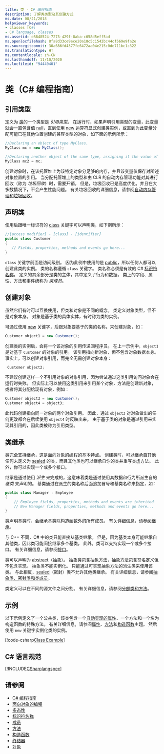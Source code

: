 ```yaml
---
title: 类 - C# 编程指南
description: 了解类类型及其创建方式
ms.date: 08/21/2018
helpviewer_keywords:
- classes [C#]
- C# language, classes
ms.assetid: e8848524-7273-429f-8aba-c658d5eff5ad
ms.openlocfilehash: 8fa8d33ce9ece20a18c5c1542bc44cf569e9fa2e
ms.sourcegitcommit: 30a686fd4377fe6472aa04e215c0de711bc1c322
ms.translationtype: HT
ms.contentlocale: zh-CN
ms.lasthandoff: 11/10/2020
ms.locfileid: "94440401"
---
```

# <a name="classes-c-programming-guide"></a>类（C# 编程指南）

## <a name="reference-types"></a>引用类型  

定义为 [类](../../language-reference/keywords/class.md)的一个类型是 *引用类型*。 在运行时，如果声明引用类型的变量，此变量就会一直包含值 [null](../../language-reference/keywords/null.md)，直到使用 [new](../../language-reference/operators/new-operator.md) 运算符显式创建类实例，或直到为此变量分配可能已在其他位置创建的兼容类型的对象，如下面的示例所示：

```csharp
//Declaring an object of type MyClass.
MyClass mc = new MyClass();

//Declaring another object of the same type, assigning it the value of the first object.
MyClass mc2 = mc;
```

创建对象时，在该托管堆上为该特定对象分足够的内存，并且该变量仅保存对所述对象位置的引用。 当分配托管堆上的类型和由 CLR 的自动内存管理功能对其进行回收（称为 *垃圾回收*）时，需要开销。 但是，垃圾回收已是高度优化，并且在大多数情况下，不会产生性能问题。 有关垃圾回收的详细信息，请参阅[自动内存管理和垃圾回收](../../../standard/garbage-collection/fundamentals.md)。  
  
## <a name="declaring-classes"></a>声明类

 使用后跟唯一标识符的 [class](../../language-reference/keywords/class.md) 关键字可以声明类，如下例所示：

 ```csharp
//[access modifier] - [class] - [identifier]
 public class Customer
 {
    // Fields, properties, methods and events go here...
 }
```

 `class` 关键字前面是访问级别。 因为此例中使用的是 [public](../../language-reference/keywords/public.md)，所以任何人都可以创建此类的实例。 类的名称遵循 `class` 关键字。 类名称必须是有效的 C# [标识符名称](../inside-a-program/identifier-names.md)。 定义的其余部分是类的主体，其中定义了行为和数据。 类上的字段、属性、方法和事件统称为 *类成员*。  
  
## <a name="creating-objects"></a>创建对象

虽然它们有时可以互换使用，但类和对象是不同的概念。 类定义对象类型，但不是对象本身。 对象是基于类的具体实体，有时称为类的实例。  
  
 可通过使用 [new](../../language-reference/operators/new-operator.md) 关键字，后跟对象要基于的类的名称，来创建对象，如：  

 ```csharp
 Customer object1 = new Customer();
 ```

 创建类的实例后，会将一个该对象的引用传递回程序员。 在上一示例中，`object1` 是对基于 `Customer` 的对象的引用。 该引用指向新对象，但不包含对象数据本身。 事实上，可以创建对象引用，而完全无需创建对象本身：  

```csharp
 Customer object2;
```

 不建议创建这样一个不引用对象的对象引用，因为尝试通过这类引用访问对象会在运行时失败。 但实际上可以使用这类引用来引用某个对象，方法是创建新对象，或者将其分配给现有对象，例如：  

 ```csharp
 Customer object3 = new Customer();
 Customer object4 = object3;
```
  
 此代码创建指向同一对象的两个对象引用。 因此，通过 `object3` 对对象做出的任何更改都会在后续使用 `object4` 时反映出来。 由于基于类的对象是通过引用来实现其引用的，因此类被称为引用类型。  
  
## <a name="class-inheritance"></a>类继承  

类完全支持继承，这是面向对象的编程的基本特点。 创建类时，可以继承自其他任何未定义为 [sealed](../../language-reference/keywords/sealed.md) 的类，而且其他类也可以继承自你的类并重写类虚方法。 此外，你可以实现一个或多个接口。

继承是通过使用 *派生* 来完成的，这意味着类是通过使用其数据和行为所派生自的 *基类* 来声明的。 基类通过在派生的类名称后面追加冒号和基类名称来指定，如：  

 ```csharp
 public class Manager : Employee
 {
     // Employee fields, properties, methods and events are inherited
     // New Manager fields, properties, methods and events go here...
 }
 ```

类声明基类时，会继承基类除构造函数外的所有成员。 有关详细信息，请参阅[继承](inheritance.md)。
  
与 C++ 不同，C# 中的类只能直接从基类继承。 但是，因为基类本身可能继承自其他类，因此类可能间接继承多个基类。 此外，类可以支持实现一个或多个接口。 有关详细信息，请参阅[接口](../interfaces/index.md)。  
  
类可以声明为 [abstract](../../language-reference/keywords/abstract.md)（抽象）。 抽象类包含抽象方法，抽象方法包含签名定义但不包含实现。 抽象类不能实例化。 只能通过可实现抽象方法的派生类来使用该类。 与此相反，[sealed](../../language-reference/keywords/sealed.md)（密封）类不允许其他类继承。 有关详细信息，请参阅[抽象类、密封类和类成员](abstract-and-sealed-classes-and-class-members.md)。  
  
类定义可以在不同的源文件之间分割。 有关详细信息，请参阅[分部类和方法](partial-classes-and-methods.md)。  
  
## <a name="example"></a>示例

以下示例定义了一个公共类，该类包含一个[自动实现的属性](auto-implemented-properties.md)、一个方法和一个名为构造函数的特殊方法。 有关详细信息，请参阅[属性](properties.md)、[方法](methods.md)和[构造函数](constructors.md)主题。 然后使用 `new` 关键字实例化类的实例。  
  
[!code-csharp[Class Example](~/samples/snippets/csharp/programming-guide/classes-and-structs/class-example.cs)]
  
## <a name="c-language-specification"></a>C# 语言规范

[!INCLUDE[CSharplangspec](~/includes/csharplangspec-md.md)]  
  
## <a name="see-also"></a>请参阅

- [C# 编程指南](../index.md)
- [面向对象的编程](../../tutorials/intro-to-csharp/object-oriented-programming.md)
- [多态性](polymorphism.md)
- [标识符名称](../inside-a-program/identifier-names.md)
- [成员](members.md)
- [方法](methods.md)
- [构造函数](constructors.md)
- [终结器](destructors.md)
- [对象](objects.md)
